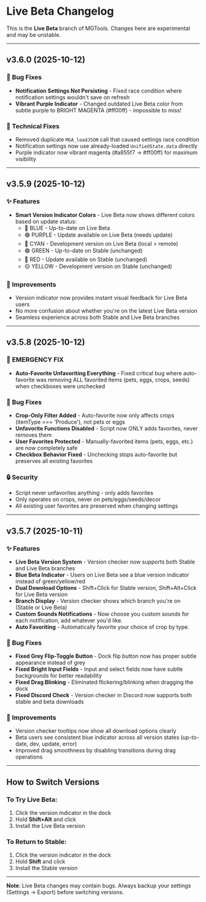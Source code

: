 # Live Beta Changelog

This is the **Live Beta** branch of MGTools. Changes here are experimental and may be unstable.

---

## v3.6.0 (2025-10-12)

### 🐛 Bug Fixes
- **Notification Settings Not Persisting** - Fixed race condition where notification settings wouldn't save on refresh
- **Vibrant Purple Indicator** - Changed outdated Live Beta color from subtle purple to BRIGHT MAGENTA (#ff00ff) - impossible to miss!

### 🔧 Technical Fixes
- Removed duplicate `MGA_loadJSON` call that caused settings race condition
- Notification settings now use already-loaded `UnifiedState.data` directly
- Purple indicator now vibrant magenta (#a855f7 → #ff00ff) for maximum visibility

---

## v3.5.9 (2025-10-12)

### ✨ Features
- **Smart Version Indicator Colors** - Live Beta now shows different colors based on update status:
  - 🔵 BLUE - Up-to-date on Live Beta
  - 🟣 PURPLE - Update available on Live Beta (needs update)
  - 🔷 CYAN - Development version on Live Beta (local > remote)
  - 🟢 GREEN - Up-to-date on Stable (unchanged)
  - 🔴 RED - Update available on Stable (unchanged)
  - 🟡 YELLOW - Development version on Stable (unchanged)

### 🎨 Improvements
- Version indicator now provides instant visual feedback for Live Beta users
- No more confusion about whether you're on the latest Live Beta version
- Seamless experience across both Stable and Live Beta branches

---

## v3.5.8 (2025-10-12)

### 🚨 EMERGENCY FIX
- **Auto-Favorite Unfavoriting Everything** - Fixed critical bug where auto-favorite was removing ALL favorited items (pets, eggs, crops, seeds) when checkboxes were unchecked

### 🐛 Bug Fixes
- **Crop-Only Filter Added** - Auto-favorite now only affects crops (itemType === 'Produce'), not pets or eggs
- **Unfavorite Functions Disabled** - Script now ONLY adds favorites, never removes them
- **User Favorites Protected** - Manually-favorited items (pets, eggs, etc.) are now completely safe
- **Checkbox Behavior Fixed** - Unchecking stops auto-favorite but preserves all existing favorites

### 🔒 Security
- Script never unfavorites anything - only adds favorites
- Only operates on crops, never on pets/eggs/seeds/decor
- All existing user favorites are preserved when changing settings

---

## v3.5.7 (2025-10-11)

### ✨ Features
- **Live Beta Version System** - Version checker now supports both Stable and Live Beta branches
- **Blue Beta Indicator** - Users on Live Beta see a blue version indicator instead of green/yellow/red
- **Dual Download Options** - Shift+Click for Stable version, Shift+Alt+Click for Live Beta version
- **Branch Display** - Version checker shows which branch you're on (Stable or Live Beta)
- **Custom Sounds Notifications** - Now choose you custom sounds for each notification, add whatever you'd like.
- **Auto Favoriting** - Automatically favorite your choice of crop by type.

### 🐛 Bug Fixes
- **Fixed Grey Flip-Toggle Button** - Dock flip button now has proper subtle appearance instead of grey
- **Fixed Bright Input Fields** - Input and select fields now have subtle backgrounds for better readability
- **Fixed Drag Blinking** - Eliminated flickering/blinking when dragging the dock
- **Fixed Discord Check** - Version checker in Discord now supports both stable and beta downloads

### 🎨 Improvements
- Version checker tooltips now show all download options clearly
- Beta users see consistent blue indicator across all version states (up-to-date, dev, update, error)
- Improved drag smoothness by disabling transitions during drag operations

---

## How to Switch Versions

### To Try Live Beta:
1. Click the version indicator in the dock
2. Hold **Shift+Alt** and click
3. Install the Live Beta version

### To Return to Stable:
1. Click the version indicator in the dock
2. Hold **Shift** and click
3. Install the Stable version

---

**Note**: Live Beta changes may contain bugs. Always backup your settings (Settings → Export) before switching versions.
